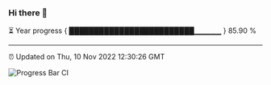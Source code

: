### Hi there 👋

⏳ Year progress { █████████████████████████▁▁▁▁▁ } 85.90 %

---

⏰ Updated on Thu, 10 Nov 2022 12:30:26 GMT

![Progress Bar CI](https://github.com/liununu/liununu/workflows/Progress%20Bar%20CI/badge.svg)

